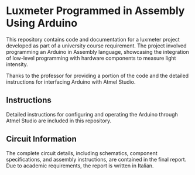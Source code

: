 # Luxmeter Programmed in Assembly Using Arduino
This repository contains code and documentation for a luxmeter project developed as part of a university course requirement. The project involved programming an Arduino in Assembly language, showcasing the integration of low-level programming with hardware components to measure light intensity.

Thanks to the professor for providing a portion of the code and the detailed instructions for interfacing Arduino with Atmel Studio.

## Instructions

Detailed instructions for configuring and operating the Arduino through Atmel Studio are included in this repository.

## Circuit Information

The complete circuit details, including schematics, component specifications, and assembly instructions, are contained in the final report. Due to academic requirements, the report is written in Italian.
